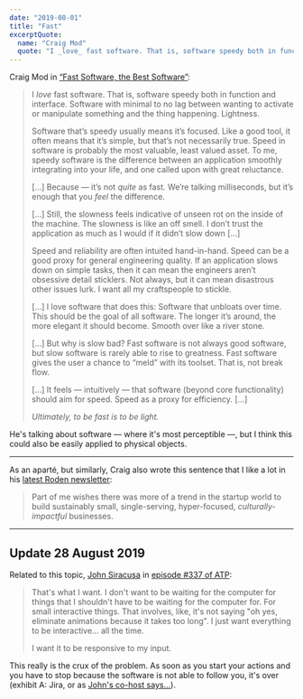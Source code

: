 ```yaml
---
date: "2019-08-01"
title: "Fast"
excerptQuote:
  name: "Craig Mod"
  quote: "I _love_ fast software. That is, software speedy both in function and interface. […] To me, speedy software is the difference between an application smoothly integrating into your life, and one called upon with great reluctance. […] _Ultimately, to be fast is to be light._"
---
```


Craig Mod in [“Fast Software, the Best Software”](https://craigmod.com/essays/fast_software/):

> I _love_ fast software. That is, software speedy both in function and interface. Software with minimal to no lag between wanting to activate or manipulate something and the thing happening. Lightness.
>
> Software that’s speedy usually means it’s focused. Like a good tool, it often means that it’s simple, but that’s not necessarily true. Speed in software is probably the most valuable, least valued asset. To me, speedy software is the difference between an application smoothly integrating into your life, and one called upon with great reluctance.
>
> […] Because — it’s not _quite_ as fast. We’re talking milliseconds, but it’s enough that you _feel_ the difference.
>
> […] Still, the slowness feels indicative of unseen rot on the inside of the machine. The slowness is like an off smell. I don’t trust the application as much as I would if it didn’t slow down […]
>
> Speed and reliability are often intuited hand-in-hand. Speed can be a good proxy for general engineering quality. If an application slows down on simple tasks, then it can mean the engineers aren’t obsessive detail sticklers. Not always, but it can mean disastrous other issues lurk. I want all my craftspeople to stickle.
>
> […] I love software that does this: Software that unbloats over time. This should be the goal of all software. The longer it’s around, the more elegant it should become. Smooth over like a river stone.
>
> […] But why is slow bad? Fast software is not always good software, but slow software is rarely able to rise to greatness. Fast software gives the user a chance to “meld” with its toolset. That is, not break flow.
>
> […] It feels — intuitively — that software (beyond core functionality) should aim for speed. Speed as a proxy for efficiency. […]
>
> _Ultimately, to be fast is to be light._

He's talking about software — where it's most perceptible —, but I think this could also be easily applied to physical objects.

---

As an aparté, but similarly, Craig also wrote this sentence that I like a lot in his [latest Roden newsletter](https://craigmod.com/roden/028/):

> Part of me wishes there was more of a trend in the startup world to build sustainably small, single-serving, hyper-focused, _culturally-impactful_ businesses.

---

## Update <span class="more">28 August 2019</span>

Related to this topic, [John Siracusa](https://overcast.fm/+R7DVyEUt0/1:37:42) in [episode #337 of ATP](https://atp.fm/episodes/337):

> That's what I want. I don't want to be waiting for the computer for things that I shouldn't have to be waiting for the computer for. For small interactive things. That involves, like, it's not saying "oh yes, eliminate animations because it takes too long". I just want everything to be interactive… all the time.
>
> I want it to be responsive to my input.

This really is the crux of the problem. As soon as you start your actions and you have to stop because the software is not able to follow you, it's over (exhibit A: Jira, or as [John's co-host says…](/sounds/posts/2019-08-01-fast/jira.mp3)).

